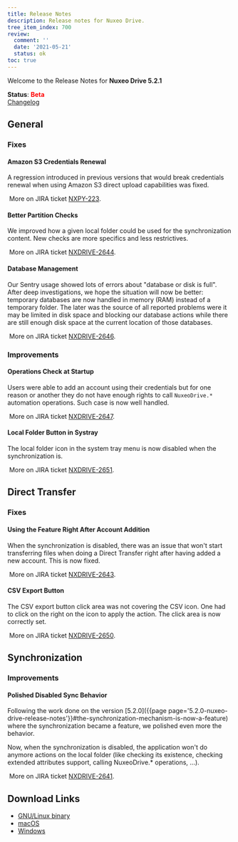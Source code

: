 ```yaml
---
title: Release Notes
description: Release notes for Nuxeo Drive.
tree_item_index: 700
review:
  comment: ''
  date: '2021-05-21'
  status: ok
toc: true
---
```


Welcome to the Release Notes for **Nuxeo Drive 5.2.1**

**Status**: <font color="#ff0000">**Beta**</font> </br>
<i class="fa fa-long-arrow-right" aria-hidden="true"></i> [Changelog](https://github.com/nuxeo/nuxeo-drive/blob/master/docs/changes/5.2.1.md)

## General

### Fixes

#### Amazon S3 Credentials Renewal

A regression introduced in previous versions that would break credentials renewal when using Amazon S3 direct upload capabilities was fixed.

<i class="fa fa-long-arrow-right" aria-hidden="true"></i>&nbsp;More on JIRA ticket [NXPY-223](https://jira.nuxeo.com/browse/NXPY-223).

#### Better Partition Checks

We improved how a given local folder could be used for the synchronization content. New checks are more specifics and less restrictives.

<i class="fa fa-long-arrow-right" aria-hidden="true"></i>&nbsp;More on JIRA ticket [NXDRIVE-2644](https://jira.nuxeo.com/browse/NXDRIVE-2644).

#### Database Management

Our Sentry usage showed lots of errors about "database or disk is full". After deep investigations, we hope the situation will now be better: temporary databases are now handled in memory (RAM) instead of a temporary folder. The later was the source of all reported problems were it may be limited in disk space and blocking our database actions while there are still enough disk space at the current location of those databases.

<i class="fa fa-long-arrow-right" aria-hidden="true"></i>&nbsp;More on JIRA ticket [NXDRIVE-2646](https://jira.nuxeo.com/browse/NXDRIVE-2646).

### Improvements

#### Operations Check at Startup

Users were able to add an account using their credentials but for one reason or another they do not have enough rights to call `NuxeoDrive.*` automation operations. Such case is now well handled.

<i class="fa fa-long-arrow-right" aria-hidden="true"></i>&nbsp;More on JIRA ticket [NXDRIVE-2647](https://jira.nuxeo.com/browse/NXDRIVE-2647).

#### Local Folder Button in Systray

The local folder icon in the system tray menu is now disabled when the synchronization is.

<i class="fa fa-long-arrow-right" aria-hidden="true"></i>&nbsp;More on JIRA ticket [NXDRIVE-2651](https://jira.nuxeo.com/browse/NXDRIVE-2651).

## Direct Transfer

### Fixes

#### Using the Feature Right After Account Addition

When the synchronization is disabled, there was an issue that won't start transferring files when doing a Direct Transfer right after having added a new account. This is now fixed.

<i class="fa fa-long-arrow-right" aria-hidden="true"></i>&nbsp;More on JIRA ticket [NXDRIVE-2643](https://jira.nuxeo.com/browse/NXDRIVE-2643).

#### CSV Export Button

The CSV export button click area was not covering the CSV icon. One had to click on the right on the icon to apply the action. The click area is now correctly set.

<i class="fa fa-long-arrow-right" aria-hidden="true"></i>&nbsp;More on JIRA ticket [NXDRIVE-2650](https://jira.nuxeo.com/browse/NXDRIVE-2650).

## Synchronization

### Improvements

#### Polished Disabled Sync Behavior

Following the work done on the version [5.2.0]({{page page='5.2.0-nuxeo-drive-release-notes'}}#the-synchronization-mechanism-is-now-a-feature) where the synchronization became a feature, we polished even more the behavior.

Now, when the synchronization is disabled, the application won't do anymore actions on the local folder (like checking its existence, checking extended attributes support, calling NuxeoDrive.* operations, ...).

<i class="fa fa-long-arrow-right" aria-hidden="true"></i>&nbsp;More on JIRA ticket [NXDRIVE-2641](https://jira.nuxeo.com/browse/NXDRIVE-2641).

## Download Links

- [GNU/Linux binary](https://community.nuxeo.com/static/drive-updates/beta/nuxeo-drive-5.2.1-x86_64.AppImage)
- [macOS](https://community.nuxeo.com/static/drive-updates/beta/nuxeo-drive-5.2.1.dmg)
- [Windows](https://community.nuxeo.com/static/drive-updates/beta/nuxeo-drive-5.2.1.exe)
